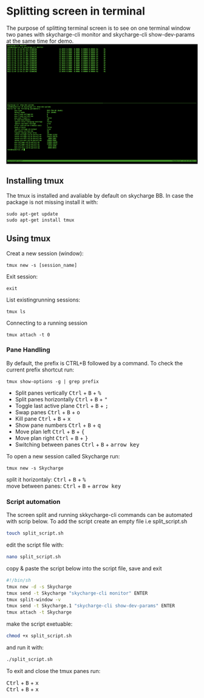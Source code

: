 # Splitting screen in terminal
The purpose of splitting terminal screen is to see on one terminal window two panes with skycharge-cli monitor and skycharge-cli show-dev-params at the same time for demo.
![tmux-screen-split](assets/tmux.png)

## Installing tmux
The tmux is installed and avaliable by default on skycharge BB. In case the package is not missing install it with:
```shell
sudo apt-get update
sudo apt-get install tmux
```

## Using tmux
Creat a new session (window):
```shell
tmux new -s [session_name]
```
Exit session:
```shell
exit
```
List existingrunning sessions:
```shell
tmux ls
```
Connecting to a running session
```shell
tmux attach -t 0
```


### Pane Handling
By default, the prefix is CTRL+B followed by a command.
To check the current prefix shortcut run:
```shell
tmux show-options -g | grep prefix
```

- Split panes vertically	<kbd>Ctrl</kbd> + <kbd>B</kbd> + <kbd>%</kbd>
- Split panes horizontally    <kbd>Ctrl</kbd> + <kbd>B</kbd> + <kbd>"</kbd>
- Toggle last active plane	<kbd>Ctrl</kbd> + <kbd>B</kbd> + <kbd>;</kbd>
- Swap panes	<kbd>Ctrl</kbd> + <kbd>B</kbd> + <kbd>o</kbd>
- Kill pane	<kbd>Ctrl</kbd> + <kbd>B</kbd> + <kbd>x</kbd>
- Show pane numbers	<kbd>Ctrl</kbd> + <kbd>B</kbd> + <kbd>q</kbd>
- Move plan left	<kbd>Ctrl</kbd> + <kbd>B</kbd> + <kbd>{</kbd>
- Move plan right	<kbd>Ctrl</kbd> + <kbd>B</kbd> + <kbd>}</kbd>
- Switching between panes	<kbd>Ctrl</kbd> + <kbd>B</kbd> + <kbd>arrow key</kbd>


To open a new session called Skycharge run:
```shell
tmux new -s Skycharge
```
split it horizontaly: <kbd>Ctrl</kbd> + <kbd>B</kbd> + <kbd>%</kbd>\
move between panes: <kbd>Ctrl</kbd> + <kbd>B</kbd> + <kbd>arrow key</kbd>

### Script automation
The screen split and running skkycharge-cli commands can be automated with scrip below.
To add the script create an empty file i.e split_script.sh
```bash
touch split_script.sh
```
edit the script file with:
```bash
nano split_script.sh
```

copy & paste the script below into the script file, save and exit

```bash
#!/bin/sh
tmux new -d -s Skycharge
tmux send -t Skycharge "skycharge-cli monitor" ENTER
tmux split-window -v
tmux send -t Skycharge.1 "skycharge-cli show-dev-params" ENTER
tmux attach -t Skycharge
```
make the script exetuable:
```bash
chmod +x split_script.sh
```

and run it with:
```bash
./split_script.sh
```

To exit and close the tmux panes run:

<kbd>Ctrl</kbd> + <kbd>B</kbd> + <kbd>x</kbd>\
<kbd>Ctrl</kbd> + <kbd>B</kbd> + <kbd>x</kbd>
